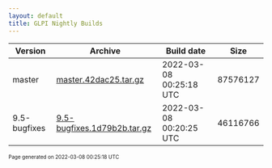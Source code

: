 ```yaml
---
layout: default
title: GLPI Nightly Builds
---
```


Version|Archive|Build date|Size
---|---|---|---
master|[master.42dac25.tar.gz](master.42dac25.tar.gz)|2022-03-08 00:25:18 UTC|87576127
9.5-bugfixes|[9.5-bugfixes.1d79b2b.tar.gz](9.5-bugfixes.1d79b2b.tar.gz)|2022-03-08 00:20:25 UTC|46116766

<font size="1">Page generated on 2022-03-08 00:25:18 UTC</font>
